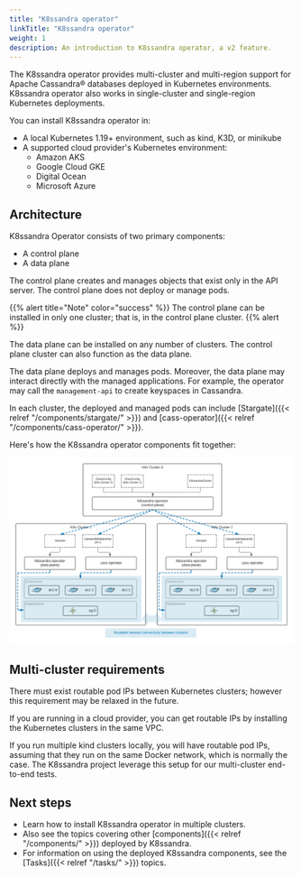 ```yaml
---
title: "K8ssandra operator"
linkTitle: "K8ssandra operator"
weight: 1
description: An introduction to K8ssandra operator, a v2 feature.
---
```


The K8ssandra operator provides multi-cluster and multi-region support for Apache Cassandra&reg; databases deployed in Kubernetes environments. K8ssandra operator also works in single-cluster and single-region Kubernetes deployments.

You can install K8ssandra operator in:

* A local Kubernetes 1.19+ environment, such as kind, K3D, or minikube
* A supported cloud provider's Kubernetes environment:
    * Amazon AKS
    * Google Cloud GKE
    * Digital Ocean
    * Microsoft Azure

## Architecture

K8ssandra Operator consists of two primary components:

* A control plane
* A data plane

 The control plane creates and manages objects that exist only in the API server. The control plane does not deploy or manage pods.

{{% alert title="Note" color="success" %}}
The control plane can be installed in only one cluster; that is, in the control plane cluster.
{{% alert %}}

The data plane can be installed on any number of clusters. The control plane cluster can also function as the data plane.

The data plane deploys and manages pods. Moreover, the data plane may interact directly with the managed applications. For example, the operator may call the `management-api` to create keyspaces in Cassandra.

In each cluster, the deployed and managed pods can include [Stargate]({{< relref "/components/stargate/" >}}) and [cass-operator]({{< relref "/components/cass-operator/" >}}).   

Here's how the K8ssandra operator components fit together:

![How the K8ssandra operator fit together](k8ssandra-operator-architecture.png)

## Multi-cluster requirements

There must exist routable pod IPs between Kubernetes clusters; however this requirement may be relaxed in the future.

If you are running in a cloud provider, you can get routable IPs by installing the Kubernetes clusters in the same VPC.

If you run multiple kind clusters locally, you will have routable pod IPs, assuming that they run on the same Docker network, which is normally the case. The K8ssandra project leverage this setup for our multi-cluster end-to-end tests.

## Next steps

* Learn how to install K8ssandra operator in multiple clusters.
* Also see the topics covering other [components]({{< relref "/components/" >}}) deployed by K8ssandra. 
* For information on using the deployed K8ssandra components, see the [Tasks]({{< relref "/tasks/" >}}) topics.
